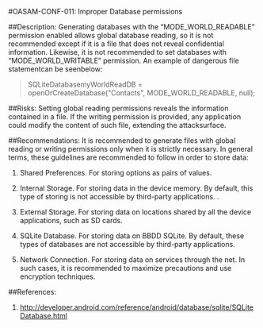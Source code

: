 
#OASAM-CONF-011: Improper Database permissions

##Description:
Generating databases with the “MODE_WORLD_READABLE” permission enabled allows global database reading, so it is not recommended except if it is a file that does not reveal confidential information. Likewise, it is not recommended to set databases with “MODE_WORLD_WRITABLE” permission. An example of dangerous file statementcan be seenbelow:


> SQLiteDatabasemyWorldReadDB = openOrCreateDatabase("Contacts", MODE_WORLD_READABLE, null);

##Risks:
Setting global reading permissions reveals the information contained in a file. If the writing permission is provided, any application could modify the content of such file, extending the attacksurface.

##Recommendations:
It is recommended to generate files with global reading or writing permissions only when it is strictly necessary. In general terms, these guidelines are recommended to follow in order to store data:


1. Shared Preferences. For storing options as pairs of values.

2. Internal Storage. For storing data in the device memory. By default, this type of storing is not accessible by third-party applications. .

3. External Storage. For storing data on locations shared by all the device applications, such as SD cards.

4. SQLite Database. For storing data on BBDD SQLite. By default, these types of databases are not accessible by third-party applications.

5. Network Connection. For storing data on services through the net. In such cases, it is recommended to maximize precautions and use encryption techniques.

##References:
1. http://developer.android.com/reference/android/database/sqlite/SQLiteDatabase.html
